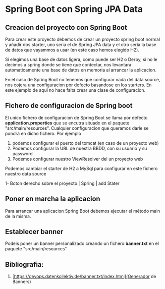 # Spring Boot con Spring JPA Data

## Creacion del proyecto con Spring Boot

Para crear este proyecto debemos de crear un proyecto spring boot normal y añadir dos starter, uno seria el de Spring JPA data y el otro sería la base de datos que vayammos a usar (en este caso hemos elegido H2).

Si elegimos una base de datos ligera, como puede ser H2 o Derby, si no le decimos a spring donde se tiene que contectar, nos levantara automaticamente una base de datos en memoria al arrancar la aplicacion. 

En el caso de Spring Boot no tenemos que configurar nada del data source, nos cojera una configuracion por defecto basandose en los starters. En este ejemplo de aqui no hace falta crear una clase de configuracion.

## Fichero de configuracion de Spring boot

El unico fichero de configuracion de Spring Boot se llama por defecto <b>application.properties</b> que se encutra situado en el paquete "src/main/resources". Cualquier configuracion que queramos darle se pondra en dicho fichero. Por ejemplo 

1. podemos configurar el puerto del tomcat (en caso de un proyecto web)
2. Podemos configurar la URL de nuestra BBDD, con su usuario y su password
3. Podemos configurar nuestro ViewResolver del un proyecto web

Podemos cambiar el starter de H2 a MySql para configurar en este fichero nuestro data source

1- Boton derecho sobre el proyecto | Spring | add Stater

## Poner en marcha la aplicacion

Para arrancar una aplicacion Spring Boot debemos ejecutar el método main de la misma. 

## Establecer banner

Podeis poner un banner personalizado creando un fichero <b>banner.txt</b> en el paquete "src/main/resources"


## Bibliografia:

1. [https://devops.datenkollektiv.de/banner.txt/index.html](Generador de Banners)
